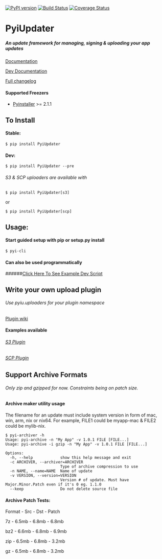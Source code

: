 [![PyPI version](https://badge.fury.io/py/PyiUpdater.svg)](http://badge.fury.io/py/PyiUpdater) [![Build Status](https://travis-ci.org/JohnyMoSwag/PyiUpdater.svg?branch=master)](https://travis-ci.org/JohnyMoSwag/PyiUpdater) [![Coverage Status](https://coveralls.io/repos/JohnyMoSwag/PyiUpdater/badge.png?branch=master)](https://coveralls.io/r/JohnyMoSwag/PyiUpdater?branch=master)

# PyiUpdater
##### An update framework for managing, signing & uploading your app updates
[Documentation](http://pyiupdater.jmsapps.net)

[Dev Documentation](http://pyiupdater-dev.jmsapps.net)


[Full changelog](https://github.com/JohnyMoSwag/PyiUpdater/blob/master/changelog.txt)

#### Supported Freezers
* [Pyinstaller](http://www.pyinstaller.org) >= 2.1.1


## To Install

#### Stable:

    $ pip install PyiUpdater

#### Dev:

    $ pip install PyiUpdater --pre

###### S3 & SCP uploaders are available with

    $ pip install PyiUpdater[s3]

or

    $ pip install PyiUpdater[scp]


## Usage:

#### Start guided setup with pip or setup.py install

    $ pyi-cli

#### Can also be used programmatically
######[Click Here To See Example Dev Script](https://github.com/JohnyMoSwag/PyiUpdater/blob/master/examples/programtically.py "Example Usage")


## Write your own upload plugin
###### Use pyiu.uploaders for your plugin namespace
[Plugin wiki](https://github.com/JohnyMoSwag/PyiUpdater/wiki/Make-an-upload-plugin "Plugin wiki")

#### Examples available
###### [S3 Plugin](https://github.com/JohnyMoSwag/pyiupdater-s3-plugin "S3 Plugin")
###### [SCP Plugin](https://github.com/JohnyMoSwag/pyiupdater-scp-plugin "SCP Plugin")

## Support Archive Formats
###### Only zip and gzipped for now.  Constraints being on patch size.

#### Archive maker utility usage
The filename for an update must include system version in form of mac, win, arm, nix or nix64. For example, FILE1 could be myapp-mac & FILE2 could be mylib-nix.

    $ pyi-archiver -h
    Usage: pyi-archive -n "My App" -v 1.0.1 FILE [FILE...]
    Usage: pyi-archive -i gzip -n "My App" -v 1.0.1 FILE [FILE...]

    Options:
      -h, --help            show this help message and exit
      -c ARCHIVER, --archiver=ARCHIVER
                            Type of archive compression to use
      -n NAME, --name=NAME  Name of update
      -v VERSION, --version=VERSION
                            Version # of update. Must have Major.Minor.Patch even if it's 0 eg. 1.1.0
      --keep                Do not delete source file

#### Archive Patch Tests:
Format  -  Src  -  Dst  -  Patch

7z - 6.5mb - 6.8mb -  6.8mb

bz2 - 6.6mb - 6.8mb - 6.9mb

zip - 6.5mb - 6.8mb - 3.2mb

gz - 6.5mb - 6.8mb - 3.2mb

